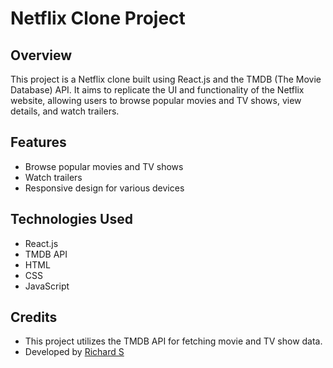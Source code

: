 # Netflix Clone Project

## Overview
This project is a Netflix clone built using React.js and the TMDB (The Movie Database) API. It aims to replicate the UI and functionality of the Netflix website, allowing users to browse popular movies and TV shows, view details, and watch trailers.

## Features
- Browse popular movies and TV shows
- Watch trailers
- Responsive design for various devices

## Technologies Used
- React.js
- TMDB API
- HTML
- CSS
- JavaScript

## Credits
- This project utilizes the TMDB API for fetching movie and TV show data.
- Developed by [Richard S](https://richard.is-a.dev)
